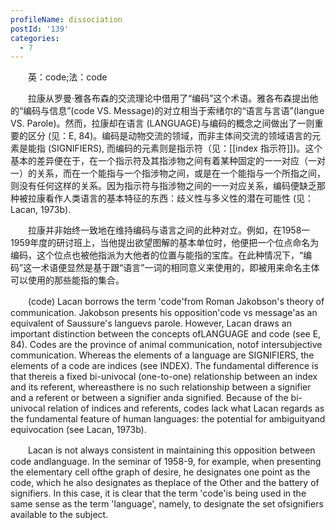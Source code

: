 ```yaml
---
profileName: dissociation
postId: '139'
categories:
  - 7
---
```

‌‌‌‌　　英：code;法：code


‌‌‌‌　　拉康从罗曼·雅各布森的交流理论中借用了“编码”这个术语。雅各布森提出他的“编码与信息”(code VS. Message)的对立相当于索绪尔的“语言与言语”(langue VS. Parole)。然而，拉康却在语言 (LANGUAGE)与编码的概念之间做出了一则重要的区分 (见：E, 84)。编码是动物交流的领域，而非主体间交流的领域语言的元素是能指 (SIGNIFIERS), 而编码的元素则是指示符（见：[[index 指示符]])。这个基本的差异便在于，在一个指示符及其指涉物之间有着某种固定的一一对应（一对一）的关系，而在一个能指与一个指涉物之间，或是在一个能指与一个所指之间，则没有任何这样的关系。因为指示符与指涉物之间的一一对应关系，编码便缺乏那种被拉康看作人类语言的基本特征的东西：歧义性与多义性的潜在可能性 (见：Lacan, 1973b).

‌‌‌‌　　拉康并非始终一致地在维持编码与语言之间的此种对立。例如，在1958一1959年度的研讨班上，当他提出欲望图解的基本单位时，他便把一个位点命名为编码，这个位点也被他指派为大他者的位置与能指的宝库。在此种情况下，“编码”这一术语便显然是基于跟“语言”一词的相同意义来使用的，即被用来命名主体可以使用的那些能指的集合。


‌‌‌‌　　(code) Lacan borrows the term 'code'from Roman Jakobson's theory of communication. Jakobson presents his opposition'code vs message'as an equivalent of Saussure's languevs parole. However, Lacan draws an important distinction between the concepts ofLANGUAGE and code (see E, 84). Codes are the province of animal communication, notof intersubjective communication. Whereas the elements of a language are SIGNIFIERS, the elements of a code are indices (see INDEX). The fundamental difference is that thereis a fixed bi-univocal (one-to-one) relationship between an index and its referent, whereasthere is no such relationship between a signifier and a referent or between a signifier anda signified. Because of the bi-univocal relation of indices and referents, codes lack what Lacan regards as the fundamental feature of human languages: the potential for ambiguityand equivocation (see Lacan, 1973b).

‌‌‌‌　　Lacan is not always consistent in maintaining this opposition between code andlanguage. In the seminar of 1958-9, for example, when presenting the elementary cell ofthe graph of desire, he designates one point as the code, which he also designates as theplace of the Other and the battery of signifiers. In this case, it is clear that the term 'code'is being used in the same sense as the term 'language', namely, to designate the set ofsignifiers available to the subject.

